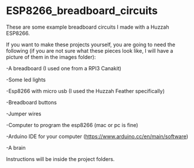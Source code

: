 # ESP8266_breadboard_circuits
These are some example breadboard circuits I made with a Huzzah ESP8266. 

If you want to make these projects yourself, you are going to need the following (if you are not sure what these pieces look like, I will have a picture of them in the images folder):

-A breadboard (I used one from a RPI3 Canakit)

-Some led lights

-Esp8266 with micro usb (I used the Huzzah Feather specifically)

-Breadboard buttons

-Jumper wires

-Computer to program the esp8266 (mac or pc is fine)

-Arduino IDE for your computer (https://www.arduino.cc/en/main/software)

-A brain


Instructions will be inside the project folders. 



